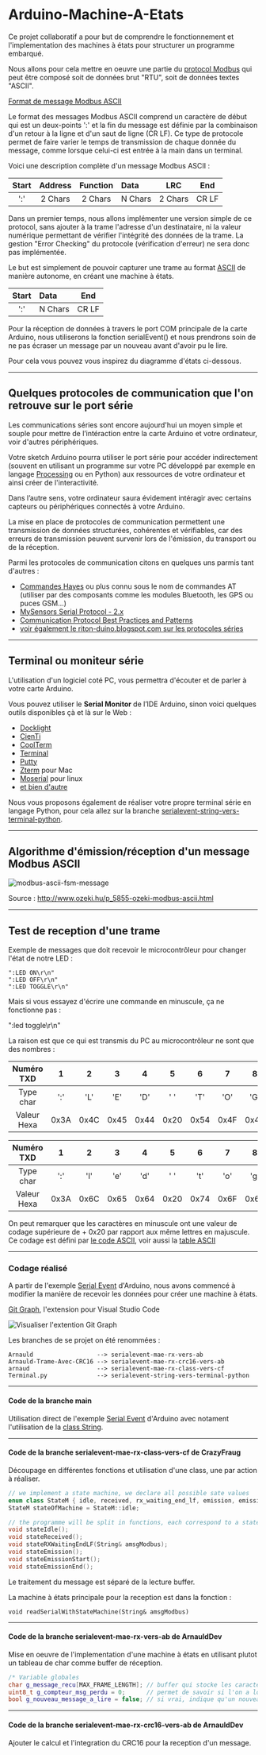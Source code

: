 # Arduino-Machine-A-Etats

Ce projet collaboratif a pour but de comprendre le fonctionnement et l'implementation des machines à états pour structurer un programme embarqué.

Nous allons pour cela mettre en oeuvre une partie du [protocol Modbus](https://www.modbustools.com/modbus.html) qui peut être composé soit de données brut "RTU", soit de données textes "ASCII".

[Format de message Modbus ASCII](https://www.virtual-serial-port.org/fr/articles/modbus-ascii-guide/)

Le format des messages Modbus ASCII comprend un caractère de début qui est un deux-points ':' et la fin du message est définie par la combinaison d'un retour à la ligne et d'un saut de ligne (CR LF). Ce type de protocole permet de faire varier le temps de transmission de chaque donnée du message, comme lorsque celui-ci est entrée à la main dans un terminal.

Voici une description complète d'un message Modbus ASCII :

| Start | Address | Function | Data    |   LRC   |  End  |
| :---: | :-----: | :------: | :------ | :-----: | :---: |
|  ':'  | 2 Chars | 2 Chars  | N Chars | 2 Chars | CR LF |

Dans un premier temps, nous allons implémenter une version simple de ce protocol, sans ajouter à la trame l'adresse d'un destinataire, ni la valeur numérique permettant de vérifier l'intégrité des données de la trame. La gestion "Error Checking" du protocole (vérification d'erreur) ne sera donc pas implémentée.

Le but est simplement de pouvoir capturer une trame au format [ASCII](https://en.wikipedia.org/wiki/ASCII) de manière autonome, en créant une machine à états.

| Start | Data    |  End  |
| :---: | :------ | :---: |
|  ':'  | N Chars | CR LF |

Pour la réception de données à travers le port COM principale de la carte Arduino, nous utiliserons la fonction serialEvent() et nous prendrons soin de ne pas écraser un message par un nouveau avant d'avoir pu le lire.

Pour cela vous pouvez vous inspirez du diagramme d'états ci-dessous.

---

## Quelques protocoles de communication que l'on retrouve sur le port série

Les communications séries sont encore aujourd'hui un moyen simple et souple pour mettre de l’intéraction entre la carte Arduino et votre ordinateur, voir d'autres périphériques.

Votre sketch Arduino pourra utiliser le port série pour accéder indirectement (souvent en utilisant un programme sur votre PC développé par exemple en langage [Processing](https://processing.org/) ou en Python) aux ressources de votre ordinateur et ainsi créer de l'interactivité.

Dans l’autre sens, votre ordinateur saura évidement intéragir avec certains capteurs ou périphériques connectés à votre Arduino.

La mise en place de protocoles de communication permettent une transmission de données structurées, cohérentes et vérifiables, car des erreurs de transmission peuvent survenir lors de l'émission, du transport ou de la réception.

Parmi les protocoles de communication citons en quelques uns parmis tant d'autres :

- [Commandes Hayes](https://fr.wikipedia.org/wiki/Commandes_Hayes) ou plus connu sous le nom de commandes AT (utiliser par des composants comme les modules Bluetooth, les GPS ou puces GSM...)
- [MySensors Serial Protocol - 2.x](https://www.mysensors.org/download/serial_api_20)
- [Communication Protocol Best Practices and Patterns](https://arduino.stackexchange.com/questions/4214/communication-protocol-best-practices-and-patterns)
- [voir également le riton-duino.blogspot.com sur les protocoles séries](http://riton-duino.blogspot.com/2019/04/arduino-un-protocole-serie.html)

---

## Terminal ou moniteur série

L'utilisation d'un logiciel coté PC, vous permettra d'écouter et de parler à votre carte Arduino.

Vous pouvez utiliser le **Serial Monitor** de l’IDE Arduino, sinon voici quelques outils disponibles çà et là sur le Web :

* [Docklight](https://docklight.de/)
* [CienTi](https://github.com/CieNTi/serial_port_plotter)
* [CoolTerm](http://freeware.the-meiers.org/)
* [Terminal](https://sites.google.com/site/terminalbpp/)
* [Putty](https://www.chiark.greenend.org.uk/~sgtatham/putty/)
* [Zterm](https://www.dalverson.com/zterm/) pour Mac
* [Moserial](https://wiki.gnome.org/action/show/Apps/Moserial?action=show&redirect=moserial) pour linux
* [et bien d'autre](https://alternativeto.net/software/moserial/?license=free&platform=windows)

Nous vous proposons également de réaliser votre propre terminal série en langage Python, pour cela allez sur la branche [serialevent-string-vers-terminal-python](https://github.com/Artilect-FabTronic/Arduino-Machine-A-Etats/tree/serialevent-string-vers-terminal-python).

---

## Algorithme d'émission/réception d'un message Modbus ASCII

![modbus-ascii-fsm-message](Images/modbus-ascii-fsm-message.png)

Source : <http://www.ozeki.hu/p_5855-ozeki-modbus-ascii.html>

---

## Test de reception d'une trame

Exemple de messages que doit recevoir le microcontrôleur pour changer l'état de notre LED :

```serial
":LED ON\r\n"
":LED OFF\r\n"
":LED TOGGLE\r\n"
```

Mais si vous essayez d'écrire une commande en minuscule, ça ne fonctionne pas :

":led toggle\r\n"

La raison est que ce qui est transmis du PC au microcontrôleur ne sont que des nombres :

| Numéro TXD  |   1   |   2   |   3   |   4   |   5   |   6   |   7   |   8   |   9   |  10   |  11   |  12   |  13   |
| :---------: | :---: | :---: | :---: | :---: | :---: | :---: | :---: | :---: | :---: | :---: | :---: | :---: | :---: |
|  Type char  |  ':'  |  'L'  |  'E'  |  'D'  |  ' '  |  'T'  |  'O'  |  'G'  |  'G'  |  'L'  |  'E'  | '\r'  | '\n'  |
| Valeur Hexa | 0x3A  | 0x4C  | 0x45  | 0x44  | 0x20  | 0x54  | 0x4F  | 0x47  | 0x47  | 0x4C  | 0x45  | 0x0D  | 0x0A  |

| Numéro TXD  |   1   |   2   |   3   |   4   |   5   |   6   |   7   |   8   |   9   |  10   |  11   |  12   |  13   |
| :---------: | :---: | :---: | :---: | :---: | :---: | :---: | :---: | :---: | :---: | :---: | :---: | :---: | :---: |
|  Type char  |  ':'  |  'l'  |  'e'  |  'd'  |  ' '  |  't'  |  'o'  |  'g'  |  'g'  |  'l'  |  'e'  | '\r'  | '\n'  |
| Valeur Hexa | 0x3A  | 0x6C  | 0x65  | 0x64  | 0x20  | 0x74  | 0x6F  | 0x67  | 0x67  | 0x6C  | 0x65  | 0x0D  | 0x0A  |

On peut remarquer que les caractères en minuscule ont une valeur de codage supérieure de + 0x20 par rapport aux même lettres en majuscule.
Ce codage est défini par [le code ASCII](https://www.commentcamarche.net/contents/93-code-ascii), voir aussi la [table ASCII](https://fr.wikibooks.org/wiki/Les_ASCII_de_0_%C3%A0_127/La_table_ASCII)

---

### Codage réalisé

A partir de l'exemple [Serial Event](https://www.arduino.cc/en/Tutorial/BuiltInExamples/SerialEvent) d'Arduino, nous avons commencé à modifier la manière de recevoir les données pour créer une machine à états.

[Git Graph](https://marketplace.visualstudio.com/items?itemName=mhutchie.git-graph), l'extension pour Visual Studio Code

![Visualiser l'extention Git Graph](Images/vs_code_extention_git_graph.png)

Les branches de se projet on été renommées :

    Arnauld                  --> serialevent-mae-rx-vers-ab
    Arnauld-Trame-Avec-CRC16 --> serialevent-mae-rx-crc16-vers-ab
    arnaud                   --> serialevent-mae-rx-class-vers-cf
    Terminal.py              --> serialevent-string-vers-terminal-python

---

#### Code de la branche **main**

Utilisation direct de l'exemple [Serial Event](https://www.arduino.cc/en/Tutorial/BuiltInExamples/SerialEvent) d'Arduino avec notament l'utilisation de la [class String](https://www.arduino.cc/reference/en/language/variables/data-types/stringobject/).

---

#### Code de la branche **serialevent-mae-rx-class-vers-cf** de CrazyFraug

Découpage en différentes fonctions et utilisation d'une class, une par action à réaliser.

```cpp
// we implement a state machine, we declare all possible sate values
enum class StateM { idle, received, rx_waiting_end_lf, emission, emission_start, emission_end };
StateM stateOfMachine = StateM::idle;

// the programme will be split in functions, each correspond to a state value
void stateIdle();
void stateReceived();
void stateRXWaitingEndLF(String& amsgModbus);
void stateEmission();
void stateEmissionStart();
void stateEmissionEnd();
```

Le traitement du message est séparé de la lecture buffer.

La machine à états principale pour la reception est dans la fonction :

`void readSerialWithStateMachine(String& amsgModbus)`

---

#### Code de la branche **serialevent-mae-rx-vers-ab** de ArnauldDev

Mise en oeuvre de l'implementation d'une machine à états en utilisant plutot un tableau de char comme buffer de réception.

```cpp
/* Variable globales                                                         */
char g_message_recu[MAX_FRAME_LENGTH]; // buffer qui stocke les caractères ASCII reçu
uint8_t g_compteur_msg_perdu = 0;      // permet de savoir si l'on a loupé la lecture d'un ou plusieurs messages
bool g_nouveau_message_a_lire = false; // si vrai, indique qu'un nouveau message est disponible
```

---

#### Code de la branche **serialevent-mae-rx-crc16-vers-ab** de ArnauldDev

Ajouter le calcul et l'integration du CRC16 pour la reception d'un message.
